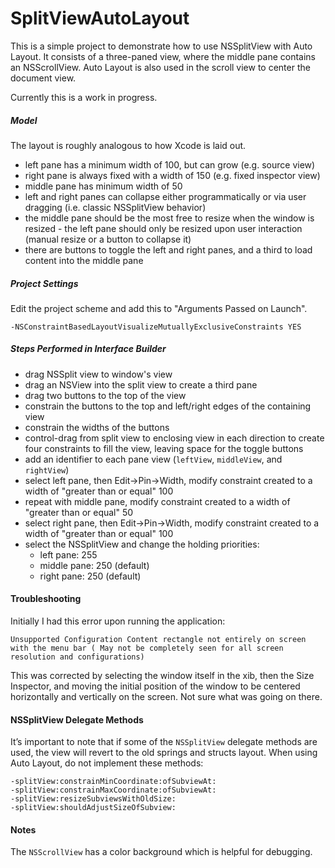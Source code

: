 SplitViewAutoLayout
===================

This is a simple project to demonstrate how to use NSSplitView with Auto Layout. It consists of a three-paned view, where the middle pane contains an NSScrollView. Auto Layout is also used in the scroll view to center the document view.

Currently this is a work in progress.

##### Model

The layout is roughly analogous to how Xcode is laid out.

* left pane has a minimum width of 100, but can grow (e.g. source view)
* right pane is always fixed with a width of 150 (e.g. fixed inspector view)
* middle pane has minimum width of 50
* left and right panes can collapse either programmatically or via user dragging (i.e. classic NSSplitView behavior)
* the middle pane should be the most free to resize when the window is resized - the left pane should only be resized upon user interaction (manual resize or a button to collapse it)
* there are buttons to toggle the left and right panes, and a third to load content into the middle pane

##### Project Settings

Edit the project scheme and add this to "Arguments Passed on Launch".

    -NSConstraintBasedLayoutVisualizeMutuallyExclusiveConstraints YES

##### Steps Performed in Interface Builder

* drag NSSplit view to window's view
* drag an NSView into the split view to create a third pane
* drag two buttons to the top of the view
* constrain the buttons to the top and left/right edges of the containing view
* constrain the widths of the buttons
* control-drag from split view to enclosing view in each direction to create four constraints to fill the view, leaving space for the toggle buttons
* add an identifier to each pane view (`leftView`, `middleView`, and `rightView`)
* select left pane, then Edit->Pin->Width, modify constraint created to a width of "greater than or equal" 100
* repeat with middle pane, modify constraint created to a width of "greater than or equal" 50
* select right pane, then Edit->Pin->Width, modify constraint created to a width of "greater than or equal" 100
* select the NSSplitView and change the holding priorities:
  * left pane: 255
  * middle pane: 250 (default)
  * right pane: 250 (default)
  
  
#### Troubleshooting

Initially I had this error upon running the application:

    Unsupported Configuration Content rectangle not entirely on screen with the menu bar ( May not be completely seen for all screen resolution and configurations)

This was corrected by selecting the window itself in the xib, then the Size Inspector, and moving the initial position of the window to be centered horizontally and vertically on the screen. Not sure what was going on there.

#### NSSplitView Delegate Methods

It’s important to note that if some of the `NSSplitView` delegate methods are used, the view will revert to the old springs and structs layout. When using Auto Layout, do not implement these methods:

    -splitView:constrainMinCoordinate:ofSubviewAt:
    -splitView:constrainMaxCoordinate:ofSubviewAt:
    -splitView:resizeSubviewsWithOldSize:
    -splitView:shouldAdjustSizeOfSubview:


#### Notes

The `NSScrollView` has a color background which is helpful for debugging.







